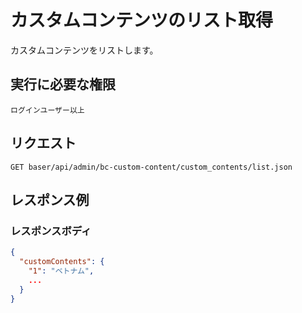 # カスタムコンテンツのリスト取得

カスタムコンテンツをリストします。

## 実行に必要な権限

```
ログインユーザー以上
```

## リクエスト
```
GET baser/api/admin/bc-custom-content/custom_contents/list.json
```

## レスポンス例

### レスポンスボディ

```json
{
  "customContents": {
    "1": "ベトナム",
    ...
  }
}

```
